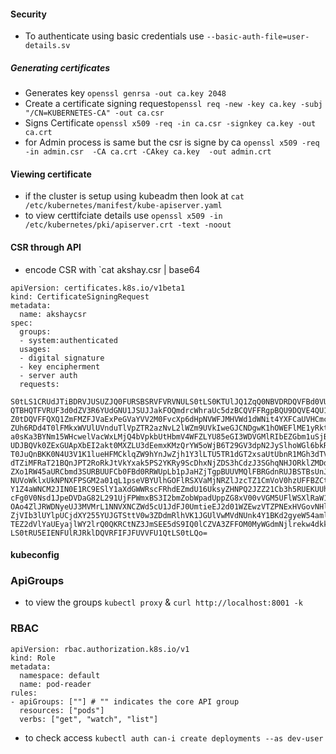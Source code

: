 #### Security

* To authenticate using basic credentials use `--basic-auth-file=user-details.sv`

##### Generating certificates
* Generates key `openssl genrsa -out ca.key 2048`
* Create a certificate signing request`openssl req -new -key ca.key -subj "/CN=KUBERNETES-CA" -out ca.csr`
* Signs Certificate `openssl x509 -req -in ca.csr -signkey ca.key -out ca.crt`
* for Admin process is same but the csr is signe by ca `openssl x509 -req -in admin.csr  -CA ca.crt -CAkey ca.key  -out admin.crt`
  
#### Viewing certificate 
* if the cluster is setup using kubeadm then look at `cat /etc/kubernetes/manifest/kube-apiserver.yaml`
* to view certtifciate details use `openssl x509 -in /etc/kubernetes/pki/apiserver.crt -text -noout`


#### CSR through API
* encode CSR with `cat akshay.csr | base64
```
apiVersion: certificates.k8s.io/v1beta1
kind: CertificateSigningRequest
metadata:
  name: akshaycsr
spec:
  groups:
  - system:authenticated
  usages:
  - digital signature
  - key encipherment
  - server auth
  requests:
    S0tLS1CRUdJTiBDRVJUSUZJQ0FURSBSRVFVRVNULS0tLS0KTUlJQ1ZqQ0NBVDRDQVFBd0VURVBN
QTBHQTFVRUF3d0dZV3R6YUdGNU1JSUJJakFOQmdrcWhraUc5dzBCQVFFRgpBQU9DQVE4QU1JSUJD
Z0tDQVFFQXQ1ZmFMZFJVaExPeGVaYVV2M0FvcXp6dHpNVWFJMHVWd1dWNit4YXFCaUVHCmcwd2sv
ZUh6RDd4T0lFMkxWVUlUVnduTlVpZTR2azNvL2lWZm9UVkIweGJCNDgwK1hOWEFlME1yRktua1FC
a0sKa3BYNm15WHcwelVacWxLMjQ4bVpkbUtHbmV4WFZLYU85eGI3WDVGMlRIbEZGbm1uSjBHMGd6
UDJBQVk0ZExGUApXbEI2akt0MXZLU3dEemxKMzQrYW5oWjB6T29GV3dpN2JySlhoWGl6bkRFd1Bj
T0JuQnBKK0N4U3V1K1lueHFMCklqZW9hYnJwZjh1Y3lLTU5TR1dGT2xsaUtUbnR1MGh3dTVKZEtX
dTZiMFRaT21BQnJPT2RoRkJtVkYxak5PS2YKRy9ScDhxNjZDS3hCdzJ3SGhqNHJORklZMDdyYkhQ
ZXo1RW45aURCbmd3SURBUUFCb0FBd0RRWUpLb1pJaHZjTgpBUUVMQlFBRGdnRUJBSTBsUnJXTG9J
NUVoWklxUkNPNXFPSGM2a01qL1pseVBYUlhGOFlRSXVaMjNRZlJzcTZ1CmVoV0hzUFFBZCtraTJZ
Y1Z4aWNCM2JIN0E1RC9ESlY1aXdGWWRscFRhdEZmdU16UksyZHNPQ2JZZ21Cb3h5RUEKUUhpYXpL
cFg0V0Nsd1JpeDVDaG82L291UjFPWmxBS3I2bmZobWpadUppZG8xV00vVGM5UFlWSXlRaW1NZVBR
OAo4ZlJRWDNyeUJ3MVMrL1NNVXNCZWd5cU1JdFJ0UmtieEJ2d01WZEwzVTZPNExHVGovNHl1ei9r
ZjVIb3lUYlpUCjdXY255YUJGTSttV0w3ZDdmRlhVK1JGUlVwMVdNUnk4Y1BKd2gyeW54amlaYkhI
TEZ2dVlYaUEyajlWY2lrQ0QKRCtNZ3JmSEE5dS9IQ0lCZVA3ZFFOM0MyWGdmNjlrekw4dkk9Ci0t
LS0tRU5EIENFUlRJRklDQVRFIFJFUVVFU1QtLS0tLQo=
```

#### kubeconfig




### ApiGroups 
* to view the groups `kubectl proxy` & `curl http://localhost:8001 -k` 


### RBAC
```
apiVersion: rbac.authorization.k8s.io/v1
kind: Role
metadata:
  namespace: default
  name: pod-reader
rules:
- apiGroups: [""] # "" indicates the core API group
  resources: ["pods"]
  verbs: ["get", "watch", "list"]
```
* to check access `kubectl auth can-i create deployments --as dev-user`
